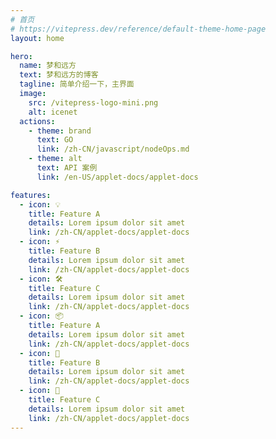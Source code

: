 ```yaml
---
# 首页
# https://vitepress.dev/reference/default-theme-home-page
layout: home

hero:
  name: 梦和远方
  text: 梦和远方的博客
  tagline: 简单介绍一下，主界面
  image:
    src: /vitepress-logo-mini.png
    alt: icenet
  actions:
    - theme: brand
      text: GO
      link: /zh-CN/javascript/nodeOps.md
    - theme: alt
      text: API 案例
      link: /en-US/applet-docs/applet-docs

features:
  - icon: 💡
    title: Feature A
    details: Lorem ipsum dolor sit amet
    link: /zh-CN/applet-docs/applet-docs
  - icon: ⚡️
    title: Feature B
    details: Lorem ipsum dolor sit amet
    link: /zh-CN/applet-docs/applet-docs
  - icon: 🛠️
    title: Feature C
    details: Lorem ipsum dolor sit amet
    link: /zh-CN/applet-docs/applet-docs
  - icon: 📦
    title: Feature A
    details: Lorem ipsum dolor sit amet
    link: /zh-CN/applet-docs/applet-docs
  - icon: 🔩
    title: Feature B
    details: Lorem ipsum dolor sit amet
    link: /zh-CN/applet-docs/applet-docs
  - icon: 🔑
    title: Feature C
    details: Lorem ipsum dolor sit amet
    link: /zh-CN/applet-docs/applet-docs
---
```

